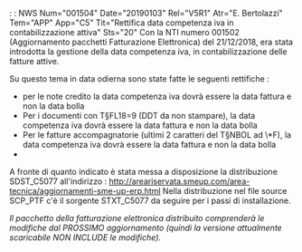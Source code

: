  :  : NWS Num="001504" Date="20190103" Rel="V5R1" Atr="E. Bertolazzi" Tem="APP" App="C5" Tit="Rettifica data competenza iva in contabilizzazione attiva" Sts="20"
Con la NTI numero 001502 (Aggiornamento pacchetti Fatturazione Elettronica) del 21/12/2018, era stata introdotta la gestione della data competenza iva, in contabilizzazione delle fatture attive.

Su questo tema in data odierna sono state fatte le seguenti rettifiche : 
<ul>
<li>per le note credito la data competenza iva dovrà essere la data fattura e non la data bolla</li>
<li>Per i documenti con T§FL18=9 (DDT da non stampare), la data competenza iva dovrà essere la data fattura e non la data bolla </li>
<li>Per le fatture accompagnatorie (ultimi 2 caratteri del T§NBOL ad \*F), la data competenza iva dovrà essere la data fattura e non la data bolla<li></ul>

A fronte di quanto indicato è stata messa a disposizione la distribuzione SDST_C5077 all'indirizzo : 
http://areariservata.smeup.com/area-tecnica/aggiornamenti-sme-up-erp.html Nella distribuzione nel file source SCP_PTF c'è il sorgente STXT_C5077 da seguire per i passi di installazione.

<i>Il pacchetto della fatturazione elettronica distribuito comprenderà le modifiche dal PROSSIMO aggiornamento (quindi la versione attualmente scaricabile NON INCLUDE le modifiche).</i> 